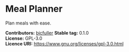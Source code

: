 # Meal Planner

Plan meals with ease.

__Contributors:__ [bjcfuller](https://github.com/bjcfuller)
__Stable tag:__ 0.1.0  
__License:__ GPL-3.0  
__Licence URI:__ https://www.gnu.org/licenses/gpl-3.0.html
